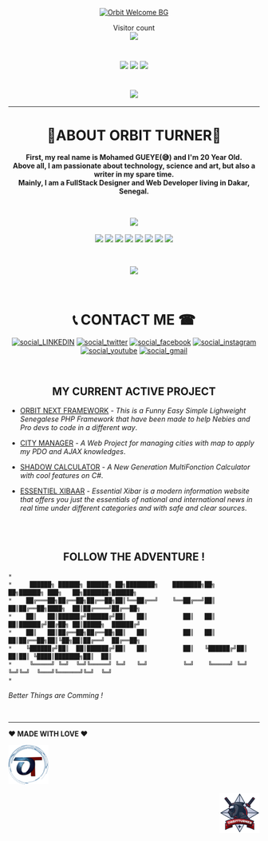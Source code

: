 <p align="center">
  <a href="http://orbitturner.yj.fr/"><img src="https://github.com/orbitturner/orbitturner/blob/master/OrbitGalaxyGithub.png?raw=true" width="auto" alt="Orbit Welcome BG"/></a>
</p>
 
 <p align="center"> 
  Visitor count<br>
  <img src="https://profile-counter.glitch.me/orbitturner/count.svg" />
</p>

#
 
<p align="center">
<a href="https://github.com/orbitturner/orbitnextframework/archive/ONF_V1.0.1.zip"><img src="https://img.shields.io/badge/PROUDLY-FROM%20THE%20GREAT-green?style=for-the-badge&logo=love&logoColor=GREEN"></a>
<a href="https://github.com/orbitturner/orbitnextframework/issues/new/choose"><img src="https://img.shields.io/badge/COUNTRY%20OF%20-SENEGAL-ffc300?style=for-the-badge"></a>
<a href="https://github.com/orbitturner/orbitnextframework/issues/new/choose"><img src="https://img.shields.io/badge/IN%20SWEET-CONTINENT%20OF%20AFRICA-crimson?style=for-the-badge"></a>
</p>


#
 
<p align="center"><img src="https://cdn.rawgit.com/sindresorhus/awesome/d7305f38d29fed78fa85652e3a63e154dd8e8829/media/badge.svg"/></p>

________
<h1 align="center">🤩ABOUT ORBIT TURNER🤔</h1>
<p  align="center">
<strong>First, my real name is Mohamed GUEYE(😅) and I'm 20 Year Old.<br>
Above all, I am passionate about technology, science and art, but also a writer in my spare time.
<br>Mainly, I am a FullStack Designer and Web Developer living in Dakar, Senegal.</strong>
</p>


<br/>

<!--| <img src="https://img.shields.io/badge/PHP%20IS%20BAE-grey?style=for-the-badge&logo=php&logoWidth=25"/> 	|    <img src="https://img.shields.io/badge/HTML_CSS-grey?style=for-the-badge&logo=html5&logoWidth=25"/>   	| <img src="https://img.shields.io/badge/JS-grey?style=for-the-badge&logo=javascript&logoWidth=25"/> 	| <img src="https://img.shields.io/badge/PYTHON-grey?style=for-the-badge&logo=PYTHON&logoWidth=25"/> 	|
|:-------------------------------------------------------------------------------------------------------:	|:--------------------------------------------------------------------------------------------------------:	|:--------------------------------------------------------------------------------------------------:	|:--------------------------------------------------------------------------------------------------:	|
|   <img src="https://img.shields.io/badge/C%20LANGUAGE-grey?style=for-the-badge&logo=C&logoWidth=25"/>   	| <img src="https://img.shields.io/badge/C%20SHARP-grey?style=for-the-badge&logo=C%20sharp&logoWidth=25"/> 	|   <img src="https://img.shields.io/badge/JAVA-grey?style=for-the-badge&logo=JAVA&logoWidth=25"/>   	|   <img src="https://img.shields.io/badge/SQL-grey?style=for-the-badge&logo=mysql&logoWidth=25"/>   	|-->
<p align="center"><img src="https://img.shields.io/badge/MOST%20USED-PRORAMMING%20LANGUAGES-21618C?style=for-the-badge"/></p>	

<p align="center">
<img src="https://img.shields.io/badge/PHP%20IS%20BAE-grey?style=for-the-badge&logo=php&logoWidth=25"/>
<img src="https://img.shields.io/badge/HTML_CSS-grey?style=for-the-badge&logo=html5&logoWidth=25"/>
<img src="https://img.shields.io/badge/JS-grey?style=for-the-badge&logo=javascript&logoWidth=25"/>
<img src="https://img.shields.io/badge/PYTHON-grey?style=for-the-badge&logo=PYTHON&logoWidth=25"/>
<img src="https://img.shields.io/badge/C%20LANGUAGE-grey?style=for-the-badge&logo=C&logoWidth=25"/>
<img src="https://img.shields.io/badge/C%20SHARP-grey?style=for-the-badge&logo=C%20sharp&logoWidth=25"/>
<img src="https://img.shields.io/badge/JAVA-grey?style=for-the-badge&logo=JAVA&logoWidth=25"/>
<img src="https://img.shields.io/badge/SQL-grey?style=for-the-badge&logo=mysql&logoWidth=25"/>
</p>  
<br>
<p align="center">
<a href="https://github.com/orbitturner" >
<!-- ![Orbit's Github Stats](https://github-readme-stats.vercel.app/api?username=orbitturner&show_icons=true&theme=tokyonight&count_private=true) -->
  <img src="https://github-readme-stats.vercel.app/api?username=orbitturner&show_icons=true&theme=tokyonight&count_private=true" />
</a>
 </p>
<br>

<h1 align="center">📞 CONTACT ME ☎</h1>
<p align="center">
<a href="https://www.linkedin.com/in/orbitturner/"><img src="https://img.shields.io/badge/LINKEDIN-@orbitturner-0e76a8?style=for-the-badge&logo=linkedin&logoColor=0e76a8&logoWidth=25" alt="social_LINKEDIN"/></a>
<a href="https://twitter.com/orbitturner"><img src="https://img.shields.io/badge/TWITTER-@orbitturner-1DA1F2?style=for-the-badge&logo=twitter&logoColor=1DA1F2&logoWidth=25" alt="social_twitter"></a>
<a href="https://facebook.com/orbitturner"><img src="https://img.shields.io/badge/FACEBOOK-@orbitturner-4267B2?style=for-the-badge&logo=facebook&logoColor=4267B2&logoWidth=25" alt="social_facebook"></a>
<a href="https://instagram.com/orbitturner"><img src="https://img.shields.io/badge/INSTAGRAM-@orbitturner-C13584?style=for-the-badge&logo=instagram&logoColor=C13584&logoWidth=25" alt="social_instagram"></a>
<a href="https://youtube.com/orbitturner"><img src="https://img.shields.io/badge/YOUTUBE-@orbitturner-FF0000?style=for-the-badge&logo=youtube&logoColor=FF0000&logoWidth=25" alt="social_youtube"></a>
<a href="mailto:orbitturner@gmail.com"><img src="https://img.shields.io/badge/GMAIL-@orbitturner-B23121?style=for-the-badge&logo=gmail&logoColor=B23121&logoWidth=25" alt="social_gmail"></a></p>


<br>
<h2 align="center">MY CURRENT ACTIVE PROJECT</h2>

- [ORBIT NEXT FRAMEWORK](https://github.com/orbitturner/orbitnextframework) - *This is a Funny Easy Simple Lighweight Senegalese PHP Framework that have been made to help Nebies and Pro devs to code in a different way*.

- [CITY MANAGER](https://github.com/orbitturner/gestionVillepdo) - *A Web Project for managing cities with map to apply my PDO and AJAX knowledges*.

- [SHADOW CALCULATOR](https://github.com/orbitturner/ShadowCalculator) - *A New Generation MultiFonction Calculator with cool features on C#*.

- [ESSENTIEL XIBAAR](https://github.com/orbitturner/essentielxibaar) - *Essential Xibar is a modern information website that offers you just the essentials of national and international news in real time under different categories and with safe and clear sources*.

<br/>
<br/>
<h2 align="center">FOLLOW THE ADVENTURE !</h2>

```
*
*     ██████╗ ██████╗ ██████╗ ██╗████████╗    ████████╗██╗   ██╗██████╗ ███╗   ██╗███████╗██████╗ 
*    ██╔═══██╗██╔══██╗██╔══██╗██║╚══██╔══╝    ╚══██╔══╝██║   ██║██╔══██╗████╗  ██║██╔════╝██╔══██╗
*    ██║   ██║██████╔╝██████╔╝██║   ██║          ██║   ██║   ██║██████╔╝██╔██╗ ██║█████╗  ██████╔╝
*    ██║   ██║██╔══██╗██╔══██╗██║   ██║          ██║   ██║   ██║██╔══██╗██║╚██╗██║██╔══╝  ██╔══██╗
*    ╚██████╔╝██║  ██║██████╔╝██║   ██║          ██║   ╚██████╔╝██║  ██║██║ ╚████║███████╗██║  ██║
*     ╚═════╝ ╚═╝  ╚═╝╚═════╝ ╚═╝   ╚═╝          ╚═╝    ╚═════╝ ╚═╝  ╚═╝╚═╝  ╚═══╝╚══════╝╚═╝  ╚═╝
*   
```
*Better Things are Comming !*

<br/>


______________________________________________________
**❤ MADE WITH LOVE ❤**

![Image of OT](https://github.com/orbitturner/challenger/blob/master/images/orbitturner1.png?raw=true)

<img src="https://github.com/orbitturner/challenger/blob/master/images/OrbitTurner_Gaming_GitHubBadge.png?raw=true" align="right" />
